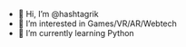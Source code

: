 - 👋 Hi, I’m @hashtagrik
- 👀 I’m interested in Games/VR/AR/Webtech
- 🌱 I’m currently learning Python


<!---
hashtagrik/hashtagrik is a ✨ special ✨ repository because its `README.md` (this file) appears on your GitHub profile.
You can click the Preview link to take a look at your changes.
--->

